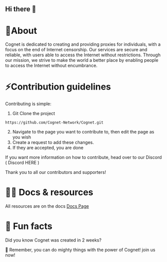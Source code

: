 ## Hi there 👋


# 🙋‍About

Cognet is dedicated to creating and providing proxies for individuals, with a focus on the end of Internet censorship. Our services are secure and reliable, with users able to access the Internet without restrictions. Through our mission, we strive to make the world a better place by enabling people to access the Internet without encumbrance.



# :zap:Contribution guidelines 
Contributing is simple:

1. Git Clone the project
```
https://github.com/Cognet-Network/Cognet.git
```
2. Navigate to the page you want to contribute to, then edit the page as you wish
3. Create a request to add these changes.
4. If they are accepted, you are done

If you want more information on how to contribute, head over to our Discord ( Discord HERE )

Thank you to all our contributors and supporters!

# 👩‍💻 Docs & resources 
All resources are on the docs
<a href="https://cognet.vercel.app/docs">Docs Page</a>

# 🍿 Fun facts 

Did you know Cognet was created in 2 weeks?

🧙 Remember, you can do mighty things with the power of Cognet!
join us now!
